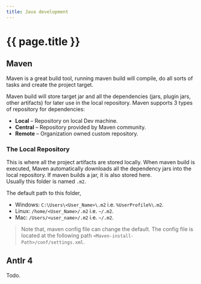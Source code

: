 ```yaml
---
title: Java development
---
```


# {{ page.title }}

## Maven

Maven is a great build tool, running maven build will compile, do all sorts of tasks and create the project target.

Maven build will store target jar and all the dependencies (jars, plugin jars, other artifacts) for later use in the local repository. Maven supports 3 types of repository for dependencies:

* **Local** – Repository on local Dev machine.
* **Central** – Repository provided by Maven community.
* **Remote** – Organization owned custom repository.

### The Local Repository

This is where all the project artifacts are stored locally.
When maven build is executed, Maven automatically downloads all the dependency jars into the local repository. If maven builds a jar, it is also stored here.  
Usually this folder is named ``.m2``.

The default path to this folder,

* Windows: ``C:\Users\<User_Name>\.m2`` i.e. ``%UserProfile%\.m2``.
* Linux: ``/home/<User_Name>/.m2`` i.e. ``~/.m2``.
* Mac: ``/Users/<user_name>/.m2``  i.e. ``~/.m2``.

> Note that, maven config file can change the default. The config file is located at the following path 
``<Maven-install-Path>/conf/settings.xml``.

## Antlr 4

Todo.




